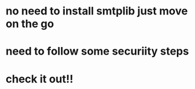 # no need to install smtplib just move on the go 
# need to follow some securiity steps 

# check it out!!
